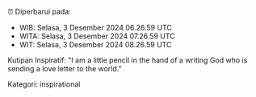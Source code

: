 ⏰ Diperbarui pada:
- WIB: Selasa, 3 Desember 2024 06.26.59 UTC
- WITA: Selasa, 3 Desember 2024 07.26.59 UTC
- WIT: Selasa, 3 Desember 2024 08.26.59 UTC

Kutipan Inspiratif:
"I am a little pencil in the hand of a writing God who is sending a love letter to the world."


Kategori: inspirational

